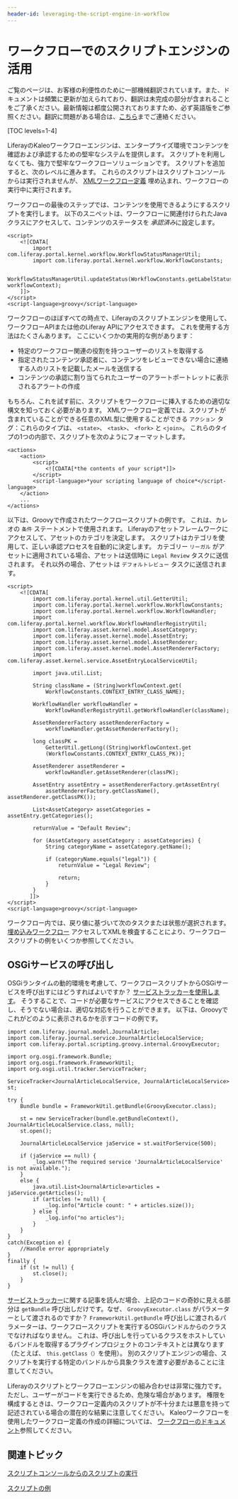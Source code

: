 ```yaml
---
header-id: leveraging-the-script-engine-in-workflow
---
```


# ワークフローでのスクリプトエンジンの活用

<p class="alert alert-info"><span class="wysiwyg-color-blue120">ご覧のページは、お客様の利便性のために一部機械翻訳されています。また、ドキュメントは頻繁に更新が加えられており、翻訳は未完成の部分が含まれることをご了承ください。最新情報は都度公開されておりますため、必ず英語版をご参照ください。翻訳に問題がある場合は、<a href="mailto:support-content-jp@liferay.com">こちら</a>までご連絡ください。</span></p>

[TOC levels=1-4]

LiferayのKaleoワークフローエンジンは、エンタープライズ環境でコンテンツを確認および承認するための堅牢なシステムを提供します。 スクリプトを利用しなくても、強力で堅牢なワークフローソリューションです。 スクリプトを追加すると、次のレベルに進みます。 これらのスクリプトはスクリプトコンソールからは実行されませんが、 [XMLワークフロー定義](/docs/7-1/tutorials/-/knowledge_base/t/crafting-xml-workflow-definitions) 埋め込まれ、ワークフローの実行中に実行されます。

ワークフローの最後のステップでは、コンテンツを使用できるようにするスクリプトを実行します。 以下のスニペットは、ワークフローに関連付けられたJavaクラスにアクセスして、コンテンツのステータスを *承認済み*に設定します。

    <script>
        <![CDATA[
            import com.liferay.portal.kernel.workflow.WorkflowStatusManagerUtil;
            import com.liferay.portal.kernel.workflow.WorkflowConstants;
    
            WorkflowStatusManagerUtil.updateStatus(WorkflowConstants.getLabelStatus("approved"), workflowContext);
        ]]>
    </script>
    <script-language>groovy</script-language>

ワークフローのほぼすべての時点で、Liferayのスクリプトエンジンを使用して、ワークフローAPIまたは他のLiferay APIにアクセスできます。 これを使用する方法はたくさんあります。 ここにいくつかの実用的な例があります：

  - 特定のワークフロー関連の役割を持つユーザーのリストを取得する
  - 指定されたコンテンツ承認者に、コンテンツをレビューできない場合に連絡する人のリストを記載したメールを送信する
  - コンテンツの承認に割り当てられたユーザーのアラートポートレットに表示されるアラートの作成

もちろん、これを試す前に、スクリプトをワークフローに挿入するための適切な構文を知っておく必要があります。 XMLワークフロー定義では、スクリプトが含まれていることができる任意のXML型に使用することができる `アクション` タグ：これらのタイプは、 `<state>`、 `<task>`、 `<fork>` と `<join>`。 これらのタイプの1つの内部で、スクリプトを次のようにフォーマットします。

    <actions>
        <action>
            <script>
                <![CDATA[*the contents of your script*]]>
            </script>
            <script-language>*your scripting language of choice*</script-language>
        </action>
        ...
    </actions>

以下は、Groovyで作成されたワークフロースクリプトの例です。 これは、カレオの `条件` ステートメントで使用されます。 Liferayのアセットフレームワークにアクセスして、アセットのカテゴリを決定します。 スクリプトはカテゴリを使用して、正しい承認プロセスを自動的に決定します。 カテゴリー `リーガル` がアセットに適用されている場合、アセットは送信時に `Legal Review` タスクに送信されます。 それ以外の場合、アセットは `デフォルトレビュー` タスクに送信されます。

    <script>
        <![CDATA[
            import com.liferay.portal.kernel.util.GetterUtil;
            import com.liferay.portal.kernel.workflow.WorkflowConstants;
            import com.liferay.portal.kernel.workflow.WorkflowHandler;
            import com.liferay.portal.kernel.workflow.WorkflowHandlerRegistryUtil;
            import com.liferay.asset.kernel.model.AssetCategory;
            import com.liferay.asset.kernel.model.AssetEntry;
            import com.liferay.asset.kernel.model.AssetRenderer;
            import com.liferay.asset.kernel.model.AssetRendererFactory;
            import com.liferay.asset.kernel.service.AssetEntryLocalServiceUtil;
    
            import java.util.List;
    
            String className = (String)workflowContext.get(
                WorkflowConstants.CONTEXT_ENTRY_CLASS_NAME);
    
            WorkflowHandler workflowHandler =
                WorkflowHandlerRegistryUtil.getWorkflowHandler(className);
    
            AssetRendererFactory assetRendererFactory =
                workflowHandler.getAssetRendererFactory();
    
            long classPK =
                GetterUtil.getLong((String)workflowContext.get
                (WorkflowConstants.CONTEXT_ENTRY_CLASS_PK));
    
            AssetRenderer assetRenderer =
                workflowHandler.getAssetRenderer(classPK);
    
            AssetEntry assetEntry = assetRendererFactory.getAssetEntry(
                assetRendererFactory.getClassName(), assetRenderer.getClassPK());
    
            List<AssetCategory> assetCategories = assetEntry.getCategories();
    
            returnValue = "Default Review";
    
            for (AssetCategory assetCategory : assetCategories) {
                String categoryName = assetCategory.getName();
    
                if (categoryName.equals("legal")) {
                    returnValue = "Legal Review";
    
                    return;
                }
            }
           ]]>
    </script>
    <script-language>groovy</script-language>

ワークフロー内では、戻り値に基づいて次のタスクまたは状態が選択されます。 [埋め込みワークフロー](/docs/7-1/user/-/knowledge_base/u/workflow#embedded-workflows) アクセスしてXMLを検査することにより、ワークフロースクリプトの例をいくつか参照してください。

## OSGiサービスの呼び出し

OSGiランタイムの動的環境を考慮して、ワークフロースクリプトからOSGiサービスを呼び出すにはどうすればよいですか？ [サービストラッカーを使用します](/docs/7-1/tutorials/-/knowledge_base/t/service-trackers)。 そうすることで、コードが必要なサービスにアクセスできることを確認し、そうでない場合は、適切な対応を行うことができます。 以下は、Groovyでこれがどのように表示されるかを示すコードの例です。

    import com.liferay.journal.model.JournalArticle;
    import com.liferay.journal.service.JournalArticleLocalService;
    import com.liferay.portal.scripting.groovy.internal.GroovyExecutor;
    
    import org.osgi.framework.Bundle;
    import org.osgi.framework.FrameworkUtil;
    import org.osgi.util.tracker.ServiceTracker;
    
    ServiceTracker<JournalArticleLocalService, JournalArticleLocalService> st;
    
    try {
        Bundle bundle = FrameworkUtil.getBundle(GroovyExecutor.class);
    
        st = new ServiceTracker(bundle.getBundleContext(), JournalArticleLocalService.class, null);
        st.open();
    
        JournalArticleLocalService jaService = st.waitForService(500);
    
        if (jaService == null) {
            _log.warn("The required service 'JournalArticleLocalService' is not available.");
        }
        else {
            java.util.List<JournalArticle>articles = jaService.getArticles();
            if (articles != null) {
                _log.info("Article count: " + articles.size());
            } else {
                _log.info("no articles");
            }
        }
    }
    catch(Exception e) {
        //Handle error appropriately
    }
    finally {
        if (st != null) {
            st.close();
        }
    }

[サービストラッカー](/docs/7-1/tutorials/-/knowledge_base/t/service-trackers)に関する記事を読んだ場合、上記のコードの奇妙に見える部分は `getBundle` 呼び出しだけです。なぜ、 `GroovyExecutor.class` がパラメーターとして渡されるのですか？ `FrameworkUtil.getBundle` 呼び出しに渡されるパラメーターは、ワークフロースクリプトを実行するOSGiバンドルからのクラスでなければなりません。 これは、呼び出しを行っているクラスをホストしているバンドルを取得するプラグインプロジェクトのコンテキストとは異なります（たとえば、 `this.getClass（）`を使用）。 別のスクリプトエンジンの場合、スクリプトを実行する特定のバンドルから具象クラスを渡す必要があることに注意してください。

Liferayのスクリプトとワークフローエンジンの組み合わせは非常に強力です。 ただし、ユーザーがコードを実行できるため、危険な場合があります。 権限を構成するときは、ワークフロー定義内のスクリプトが不十分または悪意を持って記述されている場合の潜在的な結果に注意してください。 Kaleoワークフローを使用したワークフロー定義の作成の詳細については、 [ワークフローのドキュメント](/docs/7-1/user/-/knowledge_base/u/workflow)参照してください。

## 関連トピック

[スクリプトコンソールからのスクリプトの実行](/docs/7-1/user/-/knowledge_base/u/running-scripts-from-the-script-console)

[スクリプトの例](/docs/7-1/user/-/knowledge_base/u/script-examples)
